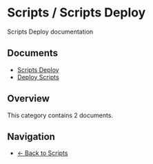 # Scripts / Scripts Deploy

Scripts Deploy documentation

## Documents

- [Scripts Deploy](./README.md)
- [Deploy Scripts](./scripts-deploy.md)

## Overview

This category contains 2 documents.

## Navigation

- [← Back to Scripts](../)
